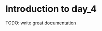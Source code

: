 # Introduction to day_4

TODO: write [great documentation](http://jacobian.org/writing/what-to-write/)
